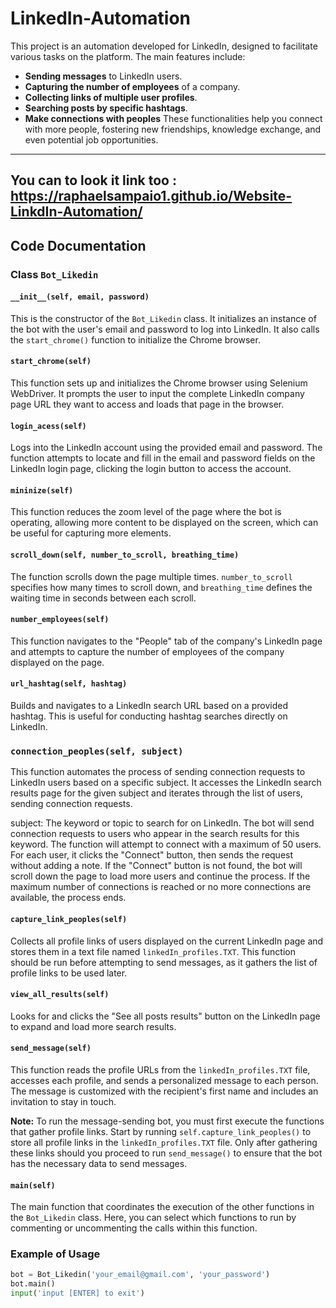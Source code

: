 # LinkedIn-Automation

This project is an automation developed for LinkedIn, designed to facilitate various tasks on the platform. The main features include:

- **Sending messages** to LinkedIn users.
- **Capturing the number of employees** of a company.
- **Collecting links of multiple user profiles**.
- **Searching posts by specific hashtags**.
- **Make connections with peoples**
These functionalities help you connect with more people, fostering new friendships, knowledge exchange, and even potential job opportunities.

---
You can to look it link too : https://raphaelsampaio1.github.io/Website-LinkdIn-Automation/
---
## Code Documentation

### Class `Bot_Likedin`

#### `__init__(self, email, password)`
This is the constructor of the `Bot_Likedin` class. It initializes an instance of the bot with the user's email and password to log into LinkedIn. It also calls the `start_chrome()` function to initialize the Chrome browser.

#### `start_chrome(self)`
This function sets up and initializes the Chrome browser using Selenium WebDriver. It prompts the user to input the complete LinkedIn company page URL they want to access and loads that page in the browser.

#### `login_acess(self)`
Logs into the LinkedIn account using the provided email and password. The function attempts to locate and fill in the email and password fields on the LinkedIn login page, clicking the login button to access the account.

#### `mininize(self)`
This function reduces the zoom level of the page where the bot is operating, allowing more content to be displayed on the screen, which can be useful for capturing more elements.

#### `scroll_down(self, number_to_scroll, breathing_time)`
The function scrolls down the page multiple times. `number_to_scroll` specifies how many times to scroll down, and `breathing_time` defines the waiting time in seconds between each scroll.

#### `number_employees(self)`
This function navigates to the "People" tab of the company's LinkedIn page and attempts to capture the number of employees of the company displayed on the page.

#### `url_hashtag(self, hashtag)`
Builds and navigates to a LinkedIn search URL based on a provided hashtag. This is useful for conducting hashtag searches directly on LinkedIn.

### `connection_peoples(self, subject)`
This function automates the process of sending connection requests to LinkedIn users based on a specific subject. It accesses the LinkedIn search results page for the given subject and iterates through the list of users, sending connection requests.

subject: The keyword or topic to search for on LinkedIn. The bot will send connection requests to users who appear in the search results for this keyword.
The function will attempt to connect with a maximum of 50 users. For each user, it clicks the "Connect" button, then sends the request without adding a note. If the "Connect" button is not found, the bot will scroll down the page to load more users and continue the process. If the maximum number of connections is reached or no more connections are available, the process ends.

#### `capture_link_peoples(self)`
Collects all profile links of users displayed on the current LinkedIn page and stores them in a text file named `linkedIn_profiles.TXT`. This function should be run before attempting to send messages, as it gathers the list of profile links to be used later.

#### `view_all_results(self)`
Looks for and clicks the "See all posts results" button on the LinkedIn page to expand and load more search results.

#### `send_message(self)`
This function reads the profile URLs from the `linkedIn_profiles.TXT` file, accesses each profile, and sends a personalized message to each person. The message is customized with the recipient's first name and includes an invitation to stay in touch.

**Note:** To run the message-sending bot, you must first execute the functions that gather profile links. Start by running `self.capture_link_peoples()` to store all profile links in the `linkedIn_profiles.TXT` file. Only after gathering these links should you proceed to run `send_message()` to ensure that the bot has the necessary data to send messages.

#### `main(self)`
The main function that coordinates the execution of the other functions in the `Bot_Likedin` class. Here, you can select which functions to run by commenting or uncommenting the calls within this function.

### Example of Usage
```python
bot = Bot_Likedin('your_email@gmail.com', 'your_password')
bot.main()
input('input [ENTER] to exit')
